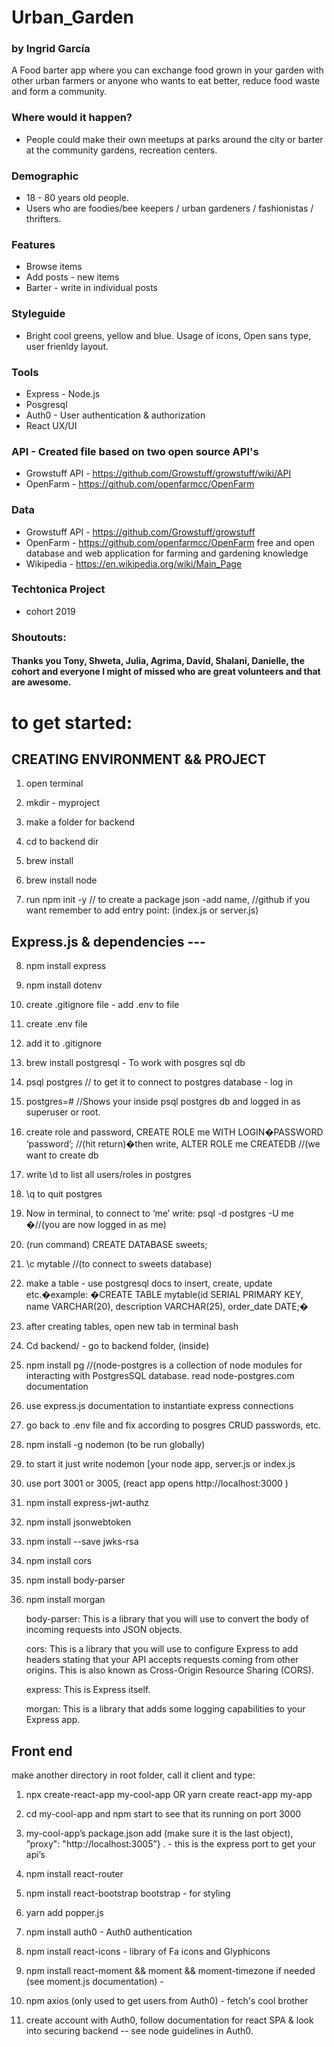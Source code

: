 # Urban_Garden
### by Ingrid García
A Food barter app where you can exchange food grown in your garden with other urban farmers or  anyone who wants to eat better, reduce food waste and form a community.

### Where would it happen?
* People could make their own meetups at parks around the city or barter at the community gardens, recreation centers. 

### Demographic
* 18 - 80 years old people.
* Users who are foodies/bee keepers / urban gardeners / fashionistas / thrifters. 

### Features
* Browse items
* Add posts - new items 
* Barter - write in individual posts

### Styleguide
* Bright cool greens, yellow and blue. Usage of icons, Open sans type, user frienldy layout. 

### Tools
* Express - Node.js 
* Posgresql
* Auth0 - User authentication & authorization
* React UX/UI

### API - Created file based on two open source API's 
*  Growstuff API  - https://github.com/Growstuff/growstuff/wiki/API  
*  OpenFarm -  https://github.com/openfarmcc/OpenFarm 

### Data 
*  Growstuff API  - https://github.com/Growstuff/growstuff 
*  OpenFarm -  https://github.com/openfarmcc/OpenFarm 
free and open database and web application for farming and gardening knowledge
* Wikipedia - https://en.wikipedia.org/wiki/Main_Page

### Techtonica Project
* cohort 2019

### Shoutouts:
#### Thanks you Tony, Shweta, Julia, Agrima, David, Shalani, Danielle, the cohort and everyone I might of missed who are great volunteers and that are awesome.

# to get started: 
## CREATING ENVIRONMENT && PROJECT
1. open terminal

2. mkdir - myproject

3. make a folder for backend 

4. cd to backend dir

5. brew install

6. brew install node

7. run npm init  -y    // to create a package json -add name, //github if you want remember to add entry point: (index.js or server.js)

## Express.js & dependencies ---
8. npm install express

9. npm install dotenv 

10. create .gitignore file - add .env to file

11. create .env file

12. add it to .gitignore

13. brew install postgresql - To work with posgres sql db

14. psql postgres // to get it to connect to postgres database - log in

15. postgres=# //Shows your inside psql postgres db and logged in as superuser or root.

16. create role and password, CREATE ROLE me WITH LOGIN�PASSWORD ‘password’;  //(hit return)�then write, ALTER ROLE me CREATEDB //(we want to create db

17. write \d to list all users/roles in postgres 

18. \q to quit postgres

19. Now in terminal, to connect to ‘me’ write: psql -d postgres -U me �//(you are now logged in as me)

20. (run command) CREATE DATABASE sweets;

21. \c mytable //(to connect to sweets database)

22. make a table - use postgresql docs to insert, create, update etc.�example: �CREATE TABLE mytable(id SERIAL PRIMARY KEY, name VARCHAR(20), description VARCHAR(25), order_date DATE;�

23. after creating tables, open new tab in terminal bash

24. Cd backend/  - go to backend folder, (inside)

25. npm install pg  //(node-postgres is a collection of node modules for interacting with PostgresSQL database. read node-postgres.com documentation

26. use express.js documentation to instantiate express connections 

27. go back to .env file and fix according to posgres CRUD passwords, etc.

28. npm install -g nodemon (to be run globally)

29. to start it just write nodemon [your node app, server.js or index.js

30. use port 3001 or 3005, (react app opens http://localhost:3000 )

31. npm install express-jwt-authz 

32. npm install jsonwebtoken 

33. npm install --save jwks-rsa

34. npm install cors 

35. npm install body-parser 

36. npm install morgan

    body-parser: This is a library that you will use to convert the body of incoming requests into JSON objects.

    cors: This is a library that you will use to configure Express to add headers stating that your API accepts requests coming from other origins. This is also known as Cross-Origin Resource Sharing (CORS).

    express: This is Express itself.

    morgan: This is a library that adds some logging capabilities to your Express app.


## Front end
make another directory in root folder, call it client and type:

1. npx create-react-app my-cool-app OR yarn create react-app my-app

2. cd my-cool-app and npm start to see that its running on port 3000

3. my-cool-app’s package.json add (make sure it is the last object), ”proxy": "http://localhost:3005”}
.  - this is the express port to get your api’s

4. npm install react-router 

5. npm install react-bootstrap bootstrap -  for styling

5. yarn add popper.js

6. npm install auth0 - Auth0 authentication

7. npm install react-icons - library of Fa icons and Glyphicons

8. npm install react-moment && moment && moment-timezone if needed (see moment.js documentation) - 

9. npm axios (only used to get users from Auth0) - fetch's cool brother

10. create account with Auth0, follow documentation for react SPA & look into securing backend -- see node guidelines in Auth0. 


